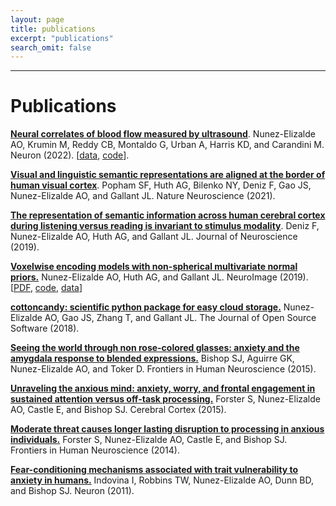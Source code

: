 ```yaml
---
layout: page
title: publications
excerpt: "publications"
search_omit: false
---
```



***

# Publications

[**Neural correlates of blood flow measured by ultrasound**](https://doi.org/10.1016/j.neuron.2022.02.012). Nunez-Elizalde AO, Krumin M, Reddy CB, Montaldo G, Urban A, Harris KD, and Carandini M. Neuron (2022). [[data](https://figshare.com/projects/Nunez-Elizalde2022/132110), [code](https://github.com/anwarnunez/fusi)].

[**Visual and linguistic semantic representations are aligned at the border of human visual cortex**]( https://doi.org/10.1038/s41593-021-00921-6). Popham SF, Huth AG, Bilenko NY, Deniz F, Gao JS, Nunez-Elizalde AO, and Gallant JL. Nature Neuroscience (2021).

[**The representation of semantic information across human cerebral cortex during listening versus reading is invariant to stimulus modality**](https://www.jneurosci.org/content/39/39/7722). Deniz F, Nunez-Elizalde AO, Huth AG, and Gallant JL. Journal of Neuroscience (2019).

[**Voxelwise encoding models with non-spherical multivariate normal priors.**](https://doi.org/10.1016/j.neuroimage.2019.04.012) Nunez-Elizalde AO, Huth AG, and Gallant JL. NeuroImage (2019). [[PDF](http://anwarnunez.github.io/downloads/Nunez-Elizalde2019.pdf), [code](http://github.com/gallantlab/tikreg), [data](https://berkeley.box.com/s/adk97fj1zv7l83358cftdh0eux8ya6tx)]

[**cottoncandy: scientific python package for easy cloud storage.**](https://joss.theoj.org/papers/5af3df2912fd34f2cf3bb7fa1db90df5) Nunez-Elizalde AO, Gao JS, Zhang T, and Gallant JL. The Journal of Open Source Software (2018).

[**Seeing the world through non rose-colored glasses: anxiety and the amygdala response to blended expressions.**](http://journal.frontiersin.org/article/10.3389/fnhum.2015.00152/full) Bishop SJ, Aguirre GK, Nunez-Elizalde AO, and Toker D. Frontiers in Human Neuroscience (2015).

[**Unraveling the anxious mind: anxiety, worry, and frontal engagement in sustained attention versus off-task processing.**](http://cercor.oxfordjournals.org/content/25/3/609.long) Forster S, Nunez-Elizalde AO, Castle E, and Bishop SJ. Cerebral Cortex (2015).

[**Moderate threat causes longer lasting disruption to processing in anxious individuals.**](http://journal.frontiersin.org/article/10.3389/fnhum.2014.00626/abstract) Forster S, Nunez-Elizalde AO, Castle E, and Bishop SJ. Frontiers in Human Neuroscience (2014).

[**Fear-conditioning mechanisms associated with trait vulnerability to anxiety in humans.**](http://www.sciencedirect.com/science/article/pii/S0896627310010846) Indovina I, Robbins TW, Nunez-Elizalde AO, Dunn BD, and Bishop SJ. Neuron (2011).
